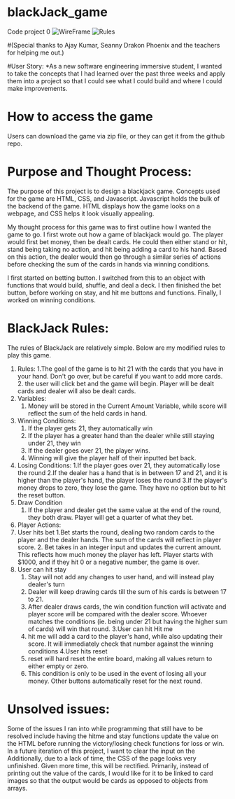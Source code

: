 # blackJack_game
Code project 0
![WireFrame](https://github.com/KingSri/blackJack_game/blob/master/images/Photos%20-%201%20of%202.png)
![Rules](https://github.com/KingSri/blackJack_game/blob/master/images/Photos%20-%202%20of%202.png)

#(Special thanks to Ajay Kumar, Seanny Drakon Phoenix and the teachers for helping me out.)

#User Story:
*As a new software engineering immersive student, I wanted to take the concepts that I had learned over the past three weeks and apply them into a project so that I could see what I could build and where I could make improvements.

# How to access the game
Users can download the game via zip file, or they can get it from the github repo.

# Purpose and Thought Process:

The purpose of this project is to design a blackjack game. Concepts used for the game are HTML, CSS, and Javascript.
Javascript holds the bulk of the backend of the game. HTML displays how the game looks on a webpage, and CSS helps it look visually appealing.

My thought process for this game was to first outline how I wanted the game to go. I first wrote out how a game of blackjack would go. The player would first bet money, then be dealt cards. He could then either stand or hit, stand being taking no action, and hit being adding a card to his hand. Based on this action, the dealer would then go through a similar series of actions before checking the sum of the cards in hands via winning conditions.

I first started on betting button. I switched from this to an object with functions that  would build, shuffle, and deal a deck. I then finished the bet button, before working on stay, and hit me buttons and functions. Finally, I worked on winning conditions.


# BlackJack Rules:

The rules of BlackJack are relatively simple. Below are my modified rules to play this game.

1. Rules:
    1.The goal of the game is to hit 21 with the cards that you have in your hand. Don't go over, but be careful if you want to add more cards.
    2. the user will click bet and the game will begin. Player will be dealt cards and dealer will also be dealt cards.
2. Variables:
    1. Money will be stored in the Current Amount Variable, while score will reflect the sum of the held cards in hand.
3. Winning Conditions:
    1. If the player gets 21, they automatically win
    2. If the player has a greater hand than the dealer while still staying under 21, they win
    3. If the dealer goes over 21, the player wins.
    4. Winning will give the player half of their inputted bet back.
4. Losing Conditions:
    1.If the player goes over 21, they automatically lose the round
    2.If the dealer has a hand that is in between 17 and 21, and it is higher than the player's hand, the player loses the round
    3.If the player's money drops to zero, they lose the game. They have no option but to hit the reset button.
5. Draw Condition
    1. If the player and dealer get the same value at the end of the round, they both draw. Player will get a quarter of what they bet.
6. Player Actions:
  1. User hits bet
        1.Bet starts the round, dealing two random cards to the player and the dealer hands. The sum of the cards will reflect in player score.
        2. Bet takes in an integer input and updates the current amount. This reflects how much money the player has left. Player starts with $1000, and if they hit 0 or a negative number, the game is over.    
  2. User can hit stay
        1. Stay will not add any changes to user hand, and will instead play dealer's turn
        2. Dealer will keep drawing cards till the sum of his cards is between 17 to 21.
        3. After dealer draws cards, the win condition function will activate and player score will be compared with the dealer score. Whoever matches the conditions (ie. being under 21 but having the higher sum of cards) will win that round.
  3.User can hit Hit me
        1. hit me will add a card to the player's hand, while also updating their score. It will immediately check that number against the winning conditions
  4.User hits reset
        1. reset will hard reset the entire board, making all values return to either empty or zero.
        2. This condition is only to be used in the event of losing all your money. Other buttons automatically reset for the next round.

# Unsolved issues:
Some of the issues I ran into while programming that still have to be resolved include having the hitme and stay functions update the value on the HTML before running the victory/losing check functions for loss or win. In a future iteration of this project, I want to clear the input on the  Additionally,
due to a lack of time, the CSS of the page looks very unfinished. Given more time, this will be rectified. Primarily, instead of printing out the value of the cards, I would like for it to be linked to card images so that the output would be cards as opposed to objects from arrays.
